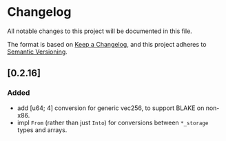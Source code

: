 # Changelog
All notable changes to this project will be documented in this file.

The format is based on [Keep a Changelog](https://keepachangelog.com/en/1.0.0/),
and this project adheres to [Semantic Versioning](https://semver.org/spec/v2.0.0.html).

## [0.2.16]
### Added
- add [u64; 4] conversion for generic vec256, to support BLAKE on non-x86.
- impl `From` (rather than just `Into`) for conversions between `*_storage` types and arrays.

